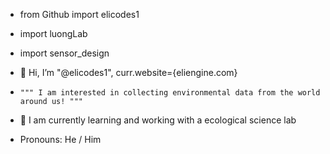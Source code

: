 - from Github import elicodes1
- import luongLab
- import sensor_design
  
- 👋 Hi, I’m "@elicodes1", curr.website={eliengine.com}
-     """ I am interested in collecting environmental data from the world around us! """
- 🌱 I am currently learning and working with a ecological science lab
- Pronouns: He / Him


<!---
elicodes1/elicodes1 is a ✨ special ✨ repository because its `README.md` (this file) appears on your GitHub profile.
You can click the Preview link to take a look at your changes.
--->
